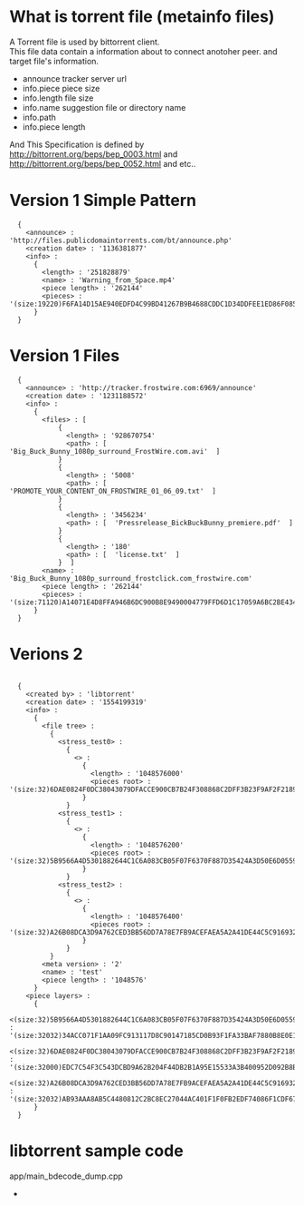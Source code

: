 # What is torrent file (metainfo files)

A Torrent file is used by bittorrent client.  
This file data contain a information about to connect anotoher peer.
and target file's information.

- announce
  tracker server url
- info.piece
   piece size 
- info.length
   file size
- info.name
   suggestion file or directory name
- info.path
- info.piece length
   

And This Specification is defined by http://bittorrent.org/beps/bep_0003.html and http://bittorrent.org/beps/bep_0052.html and etc..

# Version 1 Simple Pattern 

```
  {
    <announce> : 'http://files.publicdomaintorrents.com/bt/announce.php'
    <creation date> : '1136381877'
    <info> : 
      {
        <length> : '251828879'
        <name> : 'Warning_from_Space.mp4'
        <piece length> : '262144'
        <pieces> : '(size:19220)F6FA14D15AE940EDFD4C99BD41267B9B4688CDDC1D34DDFEE1ED86F085593FA20A0D0FACBE06AD3EF0F9AD7ABEE9A63B6FD6'
      }
  }
```

# Version 1 Files

```
  {
    <announce> : 'http://tracker.frostwire.com:6969/announce'
    <creation date> : '1231188572'
    <info> : 
      {
        <files> : [  
            {
              <length> : '928670754'
              <path> : [  'Big_Buck_Bunny_1080p_surround_FrostWire.com.avi'  ]
            }
            {
              <length> : '5008'
              <path> : [  'PROMOTE_YOUR_CONTENT_ON_FROSTWIRE_01_06_09.txt'  ]
            }
            {
              <length> : '3456234'
              <path> : [  'Pressrelease_BickBuckBunny_premiere.pdf'  ]
            }
            {
              <length> : '180'
              <path> : [  'license.txt'  ]
            }  ]
        <name> : 'Big_Buck_Bunny_1080p_surround_frostclick.com_frostwire.com'
        <piece length> : '262144'
        <pieces> : '(size:71120)A14071E4D8FFA946B6DC900B8E9490004779FFD6D1C17059A6BC2BE4348D7C0CBB5C5DE0DBE8E92692297109A4406DF8AB30'
      }
  }
```


# Verions 2

```

  {
    <created by> : 'libtorrent'
    <creation date> : '1554199319'
    <info> : 
      {
        <file tree> : 
          {
            <stress_test0> : 
              {
                <> : 
                  {
                    <length> : '1048576000'
                    <pieces root> : '(size:32)6DAE0824F0DC38043079DFACCE900CB7B24F308868C2DFF3B23F9AF2F218903D'
                  }
              }
            <stress_test1> : 
              {
                <> : 
                  {
                    <length> : '1048576200'
                    <pieces root> : '(size:32)5B9566A4D5301882644C1C6A083CB05F07F6370F887D35424A3D50E6D0559A3B'
                  }
              }
            <stress_test2> : 
              {
                <> : 
                  {
                    <length> : '1048576400'
                    <pieces root> : '(size:32)A26B08DCA3D9A762CED3BB56DD7A78E7FB9ACEFAEA5A2A41DE44C5C9169325F2'
                  }
              }
          }
        <meta version> : '2'
        <name> : 'test'
        <piece length> : '1048576'
      }
    <piece layers> : 
      {
        <(size:32)5B9566A4D5301882644C1C6A083CB05F07F6370F887D35424A3D50E6D0559A3B> : '(size:32032)34ACC071F1AA09FC913117D8C90147185CD0B93F1FA33BAF7880B8E0E1083EC2AE96A9D9B5FA1FF0165C5295E391C306AE87'
        <(size:32)6DAE0824F0DC38043079DFACCE900CB7B24F308868C2DFF3B23F9AF2F218903D> : '(size:32000)EDC7C54F3C543DCBD9A62B204F44DB2B1A95E15533A3B400952D092B8B5015E4922209676C9F49C5393C0E7A524933F431AA'
        <(size:32)A26B08DCA3D9A762CED3BB56DD7A78E7FB9ACEFAEA5A2A41DE44C5C9169325F2> : '(size:32032)AB93AAA8AB5C4480812C2BC8EC27044AC401F1F0FB2EDF74086F1CDF67D646C50CF06E862863599E4C76EB7B8AD6EA8BA572'
      }
  }
```



# libtorrent sample  code

app/main_bdecode_dump.cpp 





- 



